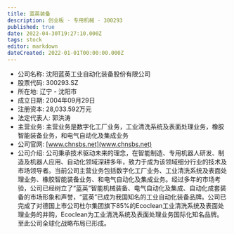 ```yaml
---
title: 蓝英装备
description: 创业板 - 专用机械 - 300293
published: true
date: 2022-04-30T19:27:10.000Z
tags: stock
editor: markdown
dateCreated: 2022-01-01T00:00:00.000Z
---
```


- 公司名称: 沈阳蓝英工业自动化装备股份有限公司
- 股票代码: 300293.SZ
- 所在地: 辽宁 - 沈阳市
- 成立日期: 2004年09月29日
- 注册资本: 28,033.592万元
- 法定代表人: 郭洪涛
- 主营业务: 主营业务是数字化工厂业务，工业清洗系统及表面处理业务，橡胶智能装备业务，和电气自动化及集成业务
- 公司官网: [www.chnsbs.net](www.chnsbs.net)
- 公司介绍: 公司秉承技术驱动未来的理念，在智能制造、专用机器人研发、制造及机器人应用、自动化领域深耕多年，致力于成为该领域细分行业的技术及市场领导者。当前公司主营业务包括数字化工厂业务、工业清洗系统及表面处理业务、橡胶智能装备业务、和电气自动化及集成业务。经过多年的市场考验，公司已经树立了“蓝英”智能机械装备、电气自动化及集成、自动化成套装备的市场形象和声誉，“蓝英”已成为我国知名的工业自动化装备品牌。公司已完成了对德国上市公司杜尔集团旗下85%的Ecoclean工业清洗系统及表面处理业务的并购，Ecoclean为工业清洗系统及表面处理业务国际化知名品牌。至此公司全球化战略布局已形成。


